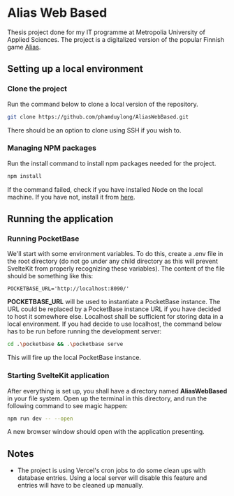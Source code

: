 # Alias Web Based

Thesis project done for my IT programme at Metropolia University of Applied Sciences. The project is a digitalized version of the popular Finnish game [Alias](https://alias.eu/about-alias).

## Setting up a local environment

### Clone the project

Run the command below to clone a local version of the repository.

```bash
git clone https://github.com/phamduylong/AliasWebBased.git
```

There should be an option to clone using SSH if you wish to.

### Managing NPM packages

Run the install command to install npm packages needed for the project.

```bash
npm install
```

If the command failed, check if you have installed Node on the local machine. If you have not, install it from [here](https://nodejs.org/en).

## Running the application

### Running PocketBase

We'll start with some environment variables. To do this, create a .env file in the root directory (do not go under any child directory as this will prevent SvelteKit from properly recognizing these variables). The content of the file should be something like this:

```
POCKETBASE_URL='http://localhost:8090/'
```

**POCKETBASE_URL** will be used to instantiate a PocketBase instance. The URL could be replaced by a PocketBase instance URL if you have decided to host it somewhere else. Localhost shall be sufficient for storing data in a local environment. If you had decide to use localhost, the command below has to be run before running the development server:

```bash
cd .\pocketbase && .\pocketbase serve
```

This will fire up the local PocketBase instance.

### Starting SvelteKit application

After everything is set up, you shall have a directory named **AliasWebBased** in your file system. Open up the terminal in this directory, and run the following command to see magic happen:

```bash
npm run dev -- --open
```

A new browser window should open with the application presenting.

## Notes

- The project is using Vercel's cron jobs to do some clean ups with database entries. Using a local server will disable this feature and entries will have to be cleaned up manually.
